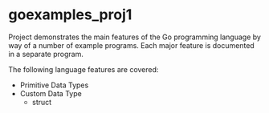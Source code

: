 # goexamples_proj1

Project demonstrates the main features of the Go programming language by way of a number of example programs. 
Each major feature is  documented in a separate program. 

The following language features are covered:

- Primitive Data Types
- Custom Data Type
  - struct
